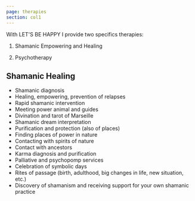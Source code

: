 ```yaml
---
page: therapies
section: col1
---
```

With LET'S BE HAPPY I provide two specifics therapies:

1. Shamanic Empowering and Healing

2. Psychotherapy 

## Shamanic Healing

* Shamanic diagnosis
* Healing, empowering, prevention of relapses
* Rapid shamanic intervention
* Meeting power animal and guides
* Divination and tarot of Marseille
* Shamanic dream interpretation 
* Purification and protection (also of places)
* Finding places of power in nature
* Contacting with spirits of nature
* Contact with ancestors
* Karma diagnosis and purification
* Palliative and psychopomp services
* Celebration of symbolic days
* Rites of passage (birth, adulthood, big changes in
life, new situation, etc.)
* Discovery of shamanism and receiving support for your
own shamanic practice
